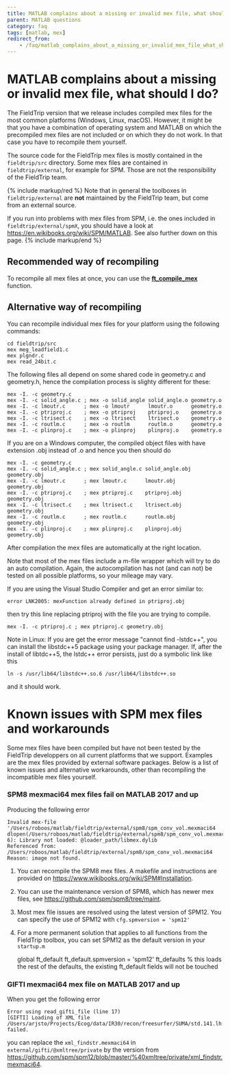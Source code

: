 ```yaml
---
title: MATLAB complains about a missing or invalid mex file, what should I do?
parent: MATLAB questions
category: faq
tags: [matlab, mex]
redirect_from:
    - /faq/matlab_complains_about_a_missing_or_invalid_mex_file_what_should_i_do/
---
```


# MATLAB complains about a missing or invalid mex file, what should I do?

The FieldTrip version that we release includes compiled mex files for the most common platforms (Windows, Linux, macOS). However, it might be that you have a combination of operating system and MATLAB on which the precompiled mex files are not included or on which they do not work. In that case you have to recompile them yourself.

The source code for the FieldTrip mex files is mostly contained in the `fieldtrip/src` directory. Some mex files are contained in `fieldtrip/external`, for example for SPM. Those are not the responsibility of the FieldTrip team.

{% include markup/red %}
Note that in general the toolboxes in `fieldtrip/external` are **not** maintained by the FieldTrip team, but come from an external source.

If you run into problems with mex files from SPM, i.e. the ones included in `fieldtrip/external/spmX`, you should have a look at <https://en.wikibooks.org/wiki/SPM/MATLAB>. See also further down on this page.
{% include markup/end %}

## Recommended way of recompiling

To recompile all mex files at once, you can use the **[ft_compile_mex](/reference/utilities/ft_compile_mex)** function.

## Alternative way of recompiling

You can recompile individual mex files for your platform using the following commands:

    cd fieldtrip/src
    mex meg_leadfield1.c
    mex plgndr.c
    mex read_24bit.c

The following files all depend on some shared code in geometry.c and geometry.h, hence the compilation process is slighty different for these:

    mex -I. -c geometry.c
    mex -I. -c solid_angle.c ; mex -o solid_angle solid_angle.o geometry.o
    mex -I. -c lmoutr.c      ; mex -o lmoutr      lmoutr.o      geometry.o
    mex -I. -c ptriproj.c    ; mex -o ptriproj    ptriproj.o    geometry.o
    mex -I. -c ltrisect.c    ; mex -o ltrisect    ltrisect.o    geometry.o
    mex -I. -c routlm.c      ; mex -o routlm      routlm.o      geometry.o
    mex -I. -c plinproj.c    ; mex -o plinproj    plinproj.o    geometry.o

If you are on a Windows computer, the compiled object files with have extension .obj instead of .o and hence you then should do

    mex -I. -c geometry.c
    mex -I. -c solid_angle.c ; mex solid_angle.c solid_angle.obj geometry.obj
    mex -I. -c lmoutr.c      ; mex lmoutr.c      lmoutr.obj      geometry.obj
    mex -I. -c ptriproj.c    ; mex ptriproj.c    ptriproj.obj    geometry.obj
    mex -I. -c ltrisect.c    ; mex ltrisect.c    ltrisect.obj    geometry.obj
    mex -I. -c routlm.c      ; mex routlm.c      routlm.obj      geometry.obj
    mex -I. -c plinproj.c    ; mex plinproj.c    plinproj.obj    geometry.obj

After compilation the mex files are automatically at the right location.

Note that most of the mex files include a m-file wrapper which will try to do an auto compilation. Again, the autocompilation has not (and can not) be tested on all possible platforms, so your mileage may vary.

If you are using the Visual Studio Compiler and get an error similar to:

    error LNK2005: mexFunction already defined in ptriproj.obj

then try this line replacing ptriproj with the file you are trying to compile.

    mex -I. -c ptriproj.c ; mex ptriproj.c geometry.obj

Note in Linux: If you are get the error message "cannot find -lstdc++", you can install the libstdc++5 package using your package manager.
If, after the install of libtdc++5, the lstdc++ error persists, just do a symbolic link like this

    ln -s /usr/lib64/libstdc++.so.6 /usr/lib64/libstdc++.so

and it should work.

# Known issues with SPM mex files and workarounds

Some mex files have been compiled but have not been tested by the FieldTrip developpers on all current platforms that we support. Examples are the mex files provided by external software packages. Below is a list of known issues and alternative workarounds, other than recompiling the incompatible mex files yourself.

### SPM8 mexmaci64 mex files fail on MATLAB 2017 and up

Producing the following error

    Invalid mex-file '/Users/roboos/matlab/fieldtrip/external/spm8/spm_conv_vol.mexmaci64
    dlopen(/Users/roboos/matlab/fieldtrip/external/spm8/spm_conv_vol.mexmaci64, 6): Library not loaded: @loader_path/libmex.dylib
    Referenced from: /Users/roboos/matlab/fieldtrip/external/spm8/spm_conv_vol.mexmaci64
    Reason: image not found.

1. You can recompile the SPM8 mex files. A makefile and instructions are provided on <https://www.wikibooks.org/wiki/SPM#Installation>.

2. You can use the maintenance version of SPM8, which has newer mex files, see <https://github.com/spm/spm8/tree/maint>.

3. Most mex file issues are resolved using the latest version of SPM12. You can specify the use of SPM12 with `cfg.spmversion = 'spm12'`

4. For a more permanent solution that applies to all functions from the FieldTrip toolbox, you can set SPM12 as the default version in your `startup.m`

    global ft_default
    ft_default.spmversion = 'spm12'
    ft_defaults % this loads the rest of the defaults, the existing ft_default fields will not be touched

### GIFTI mexmaci64 mex file on MATLAB 2017 and up

When you get the following error

    Error using read_gifti_file (line 17)
    [GIFTI] Loading of XML file /Users/arjsto/Projects/Ecog/data/IR30/recon/freesurfer/SUMA/std.141.lh.pial.gii failed.

you can replace the `xml_findstr.mexmaci64` in `external/gifti/@xmltree/private` by the version from <https://github.com/spm/spm12/blob/master/%40xmltree/private/xml_findstr.mexmaci64>.
